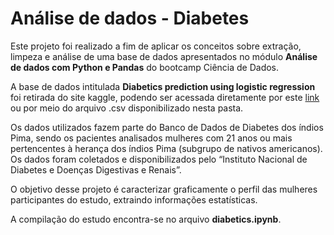 # Análise de dados - Diabetes

Este projeto foi realizado a fim de aplicar os conceitos sobre extração, limpeza e análise de uma base de dados apresentados no módulo **Análise de dados com Python e Pandas** do bootcamp Ciência de Dados.

A base de dados intitulada **Diabetics prediction using logistic regression** foi retirada do site kaggle, podendo ser acessada diretamente por este [link](https://www.kaggle.com/datasets/kandij/diabetes-dataset) ou por meio do arquivo .csv disponibilizado nesta pasta.  

Os dados utilizados fazem parte do Banco de Dados de Diabetes dos índios Pima, sendo os pacientes analisados mulheres com 21 anos ou mais pertencentes à herança dos índios Pima (subgrupo de nativos americanos). Os dados foram coletados e disponibilizados pelo “Instituto Nacional de Diabetes e Doenças Digestivas e Renais”. 

O objetivo desse projeto é caracterizar graficamente o perfil das mulheres participantes do estudo, extraindo informações estatísticas.

A compilação do estudo encontra-se no arquivo **diabetics.ipynb**. 
